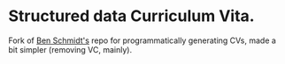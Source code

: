 # Structured data Curriculum Vita.

Fork of [Ben Schmidt's](https://github.com/bmschmidt/CV-pandoc-healy) repo for programmatically generating CVs, made a bit simpler (removing VC, mainly).
